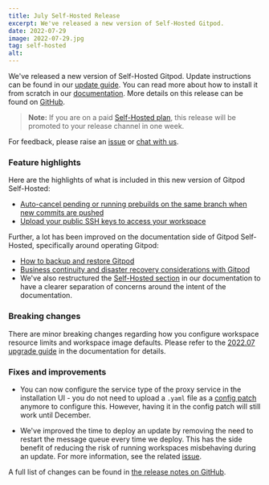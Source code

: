 ```yaml
---
title: July Self-Hosted Release
excerpt: We've released a new version of Self-Hosted Gitpod.
date: 2022-07-29
image: 2022-07-29.jpg
tag: self-hosted
alt:
---
```


<script>
  import Contributors from "$lib/components/changelog/contributors.svelte";
  import Badge from "$lib/components/changelog/badge.svelte"
</script>

We've released a new version of Self-Hosted Gitpod. Update instructions can be found in our [update guide](https://www.gitpod.io/docs/configure/self-hosted/latest/updating). You can read more about how to install it from scratch in our [documentation](https://www.gitpod.io/docs/configure/self-hosted/latest). More details on this release can be found on [GitHub](https://github.com/gitpod-io/gitpod/releases).

> **Note:** If you are on a paid [Self-Hosted plan](../self-hosted), this release will be promoted to your release channel in one week.

For feedback, please raise an [issue](https://github.com/gitpod-io/gitpod/issues/new?assignees=&labels=bug&template=bug_report.yml) or [chat with us](https://www.gitpod.io/chat).

<p><Contributors usernames="nandajavarma,MrSimonEmms,Pothulapati,corneliusludmann,adrienthebo,lucasvaltl" /></p>

### Feature highlights

Here are the highlights of what is included in this new version of Gitpod Self-Hosted:

-   [Auto-cancel pending or running prebuilds on the same branch when new commits are pushed](../changelog/bring-your-own-workspace-ssh-keys)
-   [Upload your public SSH keys to access your workspace](../changelog/auto-cancel-prebuilds-on-outdated-commits)

Further, a lot has been improved on the documentation side of Gitpod Self-Hosted, specifically around operating Gitpod:

-   [How to backup and restore Gitpod](../docs/configure/self-hosted/latest/backup-restore)
-   [Business continuity and disaster recovery considerations with Gitpod](../docs/configure/self-hosted/latest/disaster-recovery)
-   We've also restructured the [Self-Hosted section](../docs/configure/self-hosted/latest) in our documentation to have a clearer separation of concerns around the intent of the documentation.

### Breaking changes

There are minor breaking changes regarding how you configure workspace resource limits and workspace image defaults. Please refer to the [2022.07 upgrade guide](../docs/configure/self-hosted/latest/upgrade-guides#202207) in the documentation for details.

### Fixes and improvements

-   You can now configure the service type of the proxy service in the installation UI - you do not need to upload a `.yaml` file as a [config patch](../docs/configure/self-hosted/latest/config-patches) anymore to configure this. However, having it in the config patch will still work until December.

-   We've improved the time to deploy an update by removing the need to restart the message queue every time we deploy. This has the side benefit of reducing the risk of running workspaces misbehaving during an update. For more information, see the related [issue](https://github.com/gitpod-io/gitpod/pull/11096).

A full list of changes can be found in [the release notes on GitHub](https://github.com/gitpod-io/gitpod/releases).
